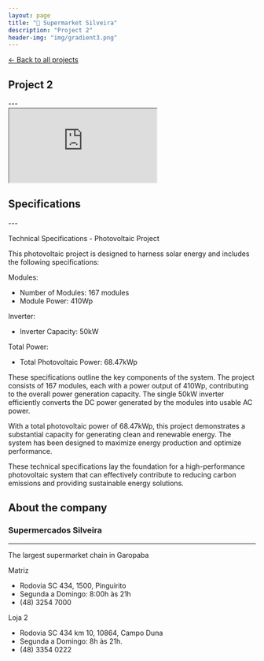 ```yaml
---
layout: page
title: "🛒 Supermarket Silveira"
description: "Project 2"
header-img: "img/gradient3.png"
---
```


[← Back to all projects](https://laisdallemulle.github.io/projects/)

<h2>Project 2</h2>
---
<div class="container">
    <div class="row">
      <div class="col-md-8">
        <div class="embed-responsive embed-responsive-16by9">
          <iframe class="embed-responsive-item" src="https://www.youtube.com/embed/CEp_C5dlCbg"></iframe>
        </div>
      </div>
    </div>
</div>

<h2>Specifications</h2>
---

Technical Specifications - Photovoltaic Project

This photovoltaic project is designed to harness solar energy and includes the following specifications:

Modules:

- Number of Modules: 167 modules
- Module Power: 410Wp

Inverter:

- Inverter Capacity: 50kW

Total Power:

- Total Photovoltaic Power: 68.47kWp

These specifications outline the key components of the system. The project consists of 167 modules, each with a power output of 410Wp, contributing to the overall power generation capacity. The single 50kW inverter efficiently converts the DC power generated by the modules into usable AC power.

With a total photovoltaic power of 68.47kWp, this project demonstrates a substantial capacity for generating clean and renewable energy. The system has been designed to maximize energy production and optimize performance.

These technical specifications lay the foundation for a high-performance photovoltaic system that can effectively contribute to reducing carbon emissions and providing sustainable energy solutions.

<h2>About the company</h2>

### Supermercados Silveira

---

The largest supermarket chain in Garopaba

Matriz

- Rodovia SC 434, 1500, Pinguirito
- Segunda a Domingo: 8:00h às 21h
- (48) 3254 7000

Loja 2

- Rodovia SC 434 km 10, 10864, Campo Duna
- Segunda a Domingo: 8h às 21h.
- (48) 3354 0222
